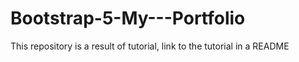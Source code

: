 # Bootstrap-5-My---Portfolio
This repository is a result of tutorial, link to the tutorial in a README
